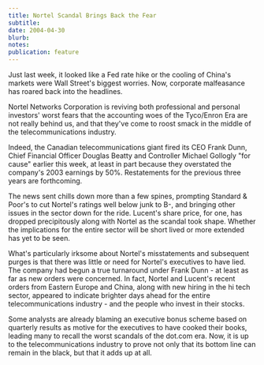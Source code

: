 ```yaml
---
title: Nortel Scandal Brings Back the Fear
subtitle: 
date: 2004-04-30
blurb: 
notes: 
publication: feature
---
```


Just last week, it looked like a Fed rate hike or the cooling of China's markets were Wall Street's biggest worries. Now, corporate malfeasance has roared back into the headlines.

Nortel Networks Corporation is reviving both professional and personal investors' worst fears that the accounting woes of the Tyco/Enron Era are not really behind us, and that they've come to roost smack in the middle of the telecommunications industry.

Indeed, the Canadian telecommunications giant fired its CEO Frank Dunn, Chief Financial Officer Douglas Beatty and Controller Michael Gollogly "for cause" earlier this week, at least in part because they overstated the company's 2003 earnings by 50%. Restatements for the previous three years are forthcoming.

The news sent chills down more than a few spines, prompting Standard & Poor's to cut Nortel's ratings well below junk to B-, and bringing other issues in the sector down for the ride. Lucent's share price, for one, has dropped precipitously along with Nortel as the scandal took shape. Whether the implications for the entire sector will be short lived or more extended has yet to be seen.

What's particularly irksome about Nortel's misstatements and subsequent purges is that there was little or need for Nortel's executives to have lied. The company had begun a true turnaround under Frank Dunn - at least as far as new orders were concerned. In fact, Nortel and Lucent's recent orders from Eastern Europe and China, along with new hiring in the hi tech sector, appeared to indicate brighter days ahead for the entire telecommunications industry - and the people who invest in their stocks.

Some analysts are already blaming an executive bonus scheme based on quarterly results as motive for the executives to have cooked their books, leading many to recall the worst scandals of the dot.com era. Now, it is up to the telecommunications industry to prove not only that its bottom line can remain in the black, but that it adds up at all.
